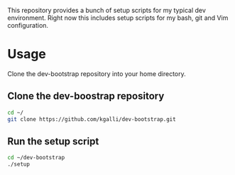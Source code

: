This repository provides a bunch of setup scripts for my typical dev
environment. Right now this includes setup scripts for my bash, git and
Vim configuration.

# Usage
Clone the dev-bootstrap repository into your home directory.

## Clone the dev-boostrap repository

```bash
cd ~/
git clone https://github.com/kgalli/dev-bootstrap.git
```

## Run the setup script

```bash
cd ~/dev-bootstrap
./setup
```

